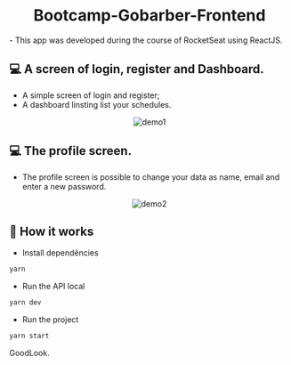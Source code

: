 <h1 align="center">Bootcamp-Gobarber-Frontend</h1>
- This app was developed during the course of RocketSeat using ReactJS.

## 💻  A screen of login, register and Dashboard.

 - A simple screen of login and register;
 - A dashboard linsting list your schedules.

<p align="center">
<img src="./demo/demo1.gif" alt="demo1" title="demo1">
</p>

## 💻  The profile screen.
- The profile screen is possible to change your data as name, email and enter a new password.

<p align="center">
<img src="./demo/demo2.gif" alt="demo2" title="demo2">
</p>


## 🎩 How it works

 - Install dependêncies
```sh
yarn
```
 - Run the API local
```sh
yarn dev
```
 - Run the project
```sh
yarn start
```

GoodLook.
